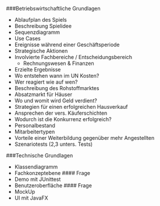 ###Betriebswirtschaftliche Grundlagen
*	Ablaufplan des Spiels
  * Beschreibung Spielidee
  * Sequenzdiagramm
  * Use Cases
*	Ereignisse während einer Geschäftsperiode
  *	Strategische Aktionen
  *	Involvierte Fachbereiche / Entscheidungsbereich
    * Rechnungswesen & Finanzen
  * Erzielte Ergebnisse
*	Wo entstehen wann im UN Kosten?
*	Wer reagiert wie auf wen?
 * Beschreibung des Rohstoffmarktes 	
 *	Absatzmarkt für Häuser
* Wo und womit wird Geld verdient?
 * Strategien für einen erfolgreichen Hausverkauf
 * Ansprechen der vers. Käuferschichten 
* Wodurch ist die Konkurrenz erfolgreich?
* Personalbestand
 * Mitarbeitertypen 
 * Vorteile einer Weiterbildung gegenüber mehr Angestellten
 * Szenariotests (2,3 unters. Tests)
 
###Technische Grundlagen
*	Klassendiagramm
*	Fachkonzeptebene  #### Frage
  * Demo mit JUnittest
*	Benutzeroberfläche  #### Frage
  * MockUp
  * UI mit JavaFX
